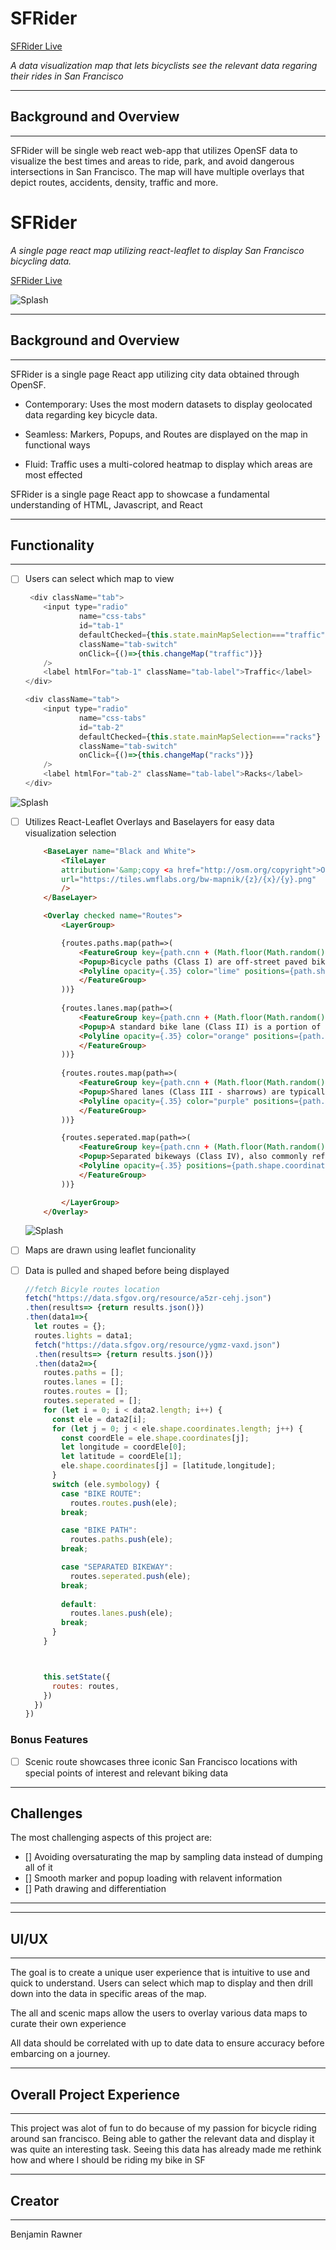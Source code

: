 # SFRider
[SFRider Live](https://rawbdata.github.io/SFRider/ "SFrider")

_A data visualization map that lets bicyclists see the relevant data regaring their rides in San Francisco_





***
## Background and Overview
***

SFRider will be single web react web-app that utilizes OpenSF data to visualize the best times and areas to ride, park, and avoid dangerous intersections in San Francisco. The map will have multiple overlays that depict routes, accidents, density, traffic and more.



# SFRider


_A single page react map utilizing react-leaflet to display San Francisco bicycling data._

[SFRider Live](https://rawbdata.github.io/SFRider/ "SFrider")


![Splash](./readme_files/main.gif)

***
## Background and Overview
***

SFRider is a single page React app utilizing city data obtained through OpenSF. 


- Contemporary: Uses the most modern datasets to display geolocated data regarding key bicycle data.

- Seamless: Markers, Popups, and Routes are displayed on the map in functional ways

- Fluid: Traffic uses a multi-colored heatmap to display which areas are most effected


SFRider is a single page React app to showcase a fundamental understanding of HTML, Javascript, and React

***
## Functionality
***

- [ ] Users can select which map to view

    ```javascript
     <div className="tab">
        <input type="radio" 
                name="css-tabs" 
                id="tab-1" 
                defaultChecked={this.state.mainMapSelection==="traffic"} 
                className="tab-switch"
                onClick={()=>{this.changeMap("traffic")}}
        />
        <label htmlFor="tab-1" className="tab-label">Traffic</label>
    </div>

    <div className="tab">
        <input type="radio" 
                name="css-tabs" 
                id="tab-2" 
                defaultChecked={this.state.mainMapSelection==="racks"} 
                className="tab-switch"
                onClick={()=>{this.changeMap("racks")}}
        />
        <label htmlFor="tab-2" className="tab-label">Racks</label>
    </div>

    ```
![Splash](./readme_files/main.gif)
- [ ] Utilizes React-Leaflet Overlays and Baselayers for easy data visualization selection

    ```html
        <BaseLayer name="Black and White">
            <TileLayer
            attribution='&amp;copy <a href="http://osm.org/copyright">OpenStreetMap</a> contributors'
            url="https://tiles.wmflabs.org/bw-mapnik/{z}/{x}/{y}.png"
            />
        </BaseLayer>

        <Overlay checked name="Routes">
            <LayerGroup>

            {routes.paths.map(path=>(   
                <FeatureGroup key={path.cnn + (Math.floor(Math.random()*10000)*Math.floor(Math.random()*10000))} color="green">
                <Popup>Bicycle paths (Class I) are off-street paved bikeways. They are separated from vehicle traffic, but are almost always shared with pedestrians</Popup>
                <Polyline opacity={.35} color="lime" positions={path.shape.coordinates} />
                </FeatureGroup>
            ))}
            
            {routes.lanes.map(path=>(   
                <FeatureGroup key={path.cnn + (Math.floor(Math.random() *10000)*Math.floor(Math.random()*10000) )} color="orange">
                <Popup>A standard bike lane (Class II) is a portion of road reserved for the preferential or exclusive use of people biking, indicated by road markings.</Popup>
                <Polyline opacity={.35} color="orange" positions={path.shape.coordinates} />
                </FeatureGroup>
            ))}
            
            {routes.routes.map(path=>(   
                <FeatureGroup key={path.cnn + (Math.floor(Math.random() *10000)*Math.floor(Math.random()*10000) )} color="purple">
                <Popup>Shared lanes (Class III - sharrows) are typically wide travel lanes shared by bicyclists and vehicles.</Popup>
                <Polyline opacity={.35} color="purple" positions={path.shape.coordinates} />
                </FeatureGroup>
            ))}

            {routes.seperated.map(path=>(   
                <FeatureGroup key={path.cnn + (Math.floor(Math.random() *10000) )} color="blue">
                <Popup>Separated bikeways (Class IV), also commonly referred to as cycle tracks or protected bikeways, are bicycle facilities that are separated from traffic by parked cars, safe-hit posts, transit islands or other physical barriers.</Popup>
                <Polyline opacity={.35} positions={path.shape.coordinates} />
                </FeatureGroup>
            ))}

            </LayerGroup>
        </Overlay>
    ```
    ![Splash](./readme_files/overlays.gif)
- [ ] Maps are drawn using leaflet funcionality
- [ ] Data is pulled and shaped before being displayed
    ```javascript
    //fetch Bicyle routes location
    fetch("https://data.sfgov.org/resource/a5zr-cehj.json")
    .then(results=> {return results.json()})
    .then(data1=>{
      let routes = {};
      routes.lights = data1;
      fetch("https://data.sfgov.org/resource/ygmz-vaxd.json")
      .then(results=> {return results.json()})
      .then(data2=>{
        routes.paths = [];
        routes.lanes = [];
        routes.routes = [];
        routes.seperated = [];
        for (let i = 0; i < data2.length; i++) {
          const ele = data2[i];
          for (let j = 0; j < ele.shape.coordinates.length; j++) {
            const coordEle = ele.shape.coordinates[j];
            let longitude = coordEle[0];
            let latitude = coordEle[1];
            ele.shape.coordinates[j] = [latitude,longitude];
          }
          switch (ele.symbology) {
            case "BIKE ROUTE":
              routes.routes.push(ele);
            break;

            case "BIKE PATH":
              routes.paths.push(ele);
            break;

            case "SEPARATED BIKEWAY":
              routes.seperated.push(ele);
            break;
          
            default:
              routes.lanes.push(ele);
            break;
          }
        }



        this.setState({
          routes: routes,
        })
      })
    })
    ```

<!-- ![Splash](./docs/tower_tracking.gif) -->


### Bonus Features
- [ ] Scenic route showcases three iconic San Francisco locations with special points of interest and relevant biking data
    <!-- ![Splash](./docs/sound_toggle.gif) -->


***
## Challenges
The most challenging aspects of this project are:
- [] Avoiding oversaturating the map by sampling data instead of dumping all of it
- [] Smooth marker and popup loading with relavent information
- [] Path drawing and differentiation
***


***
## UI/UX
***

The goal is to create a unique user experience that is intuitive to use and quick to understand. Users can select which map to display and then drill down into the data in specific areas of the map.


The all and scenic maps allow the users to overlay various data maps to curate their own experience

All data should be correlated with up to date data to ensure accuracy before embarcing on a journey.

***
## Overall Project Experience
***

This project was alot of fun to do because of my passion for bicycle riding around san francisco. Being able to gather the relevant data and display it was quite an interesting task. Seeing this data has already made me rethink how and where I should be riding my bike in SF
***
## Creator
***

Benjamin Rawner


